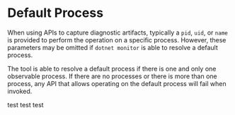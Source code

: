 # Default Process

When using APIs to capture diagnostic artifacts, typically a `pid`, `uid`, or `name` is provided to perform the operation on a specific process. However, these parameters may be omitted if `dotnet monitor` is able to resolve a default process.

The tool is able to resolve a default process if there is one and only one observable process. If there are no processes or there is more than one process, any API that allows operating on the default process will fail when invoked.

test
test
test
